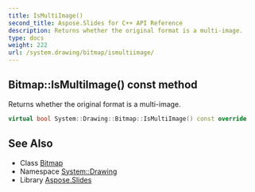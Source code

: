```yaml
---
title: IsMultiImage()
second_title: Aspose.Slides for C++ API Reference
description: Returns whether the original format is a multi-image.
type: docs
weight: 222
url: /system.drawing/bitmap/ismultiimage/
---
```

## Bitmap::IsMultiImage() const method


Returns whether the original format is a multi-image.

```cpp
virtual bool System::Drawing::Bitmap::IsMultiImage() const override
```

## See Also

* Class [Bitmap](../)
* Namespace [System::Drawing](../../)
* Library [Aspose.Slides](../../../)